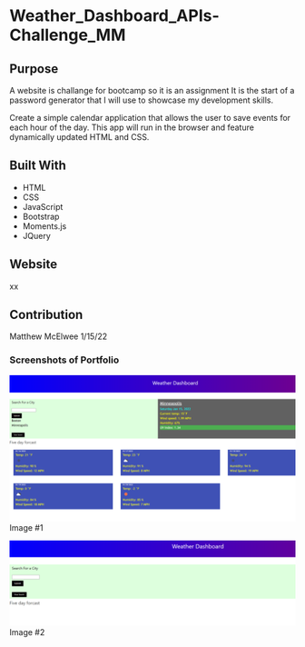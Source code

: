 # Weather_Dashboard_APIs-Challenge_MM


## Purpose
A website is challange  for bootcamp so it is an assignment
It is the start of a password generator that I will use to showcase my development skills.

Create a simple calendar application that allows the user to save events for each hour of the day. This app will run in the browser and feature dynamically updated HTML and CSS.


## Built With
* HTML
* CSS
* JavaScript
* Bootstrap
* Moments.js
* JQuery


## Website

xx

## Contribution
Matthew McElwee
1/15/22


### Screenshots of Portfolio
 ![Weather #1](assets/images/Full-Screen.png) Image #1


 ![Weather #2](assets/images/New-screen.png) Image #2
